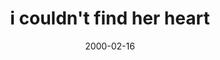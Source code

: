 ---
layout: base.njk
title : 'i couldn&#39;t find her heart' 
view_title : 'i couldn&#39;t find her heart' 
year : '2000' 
date : '2000-02-16' 
img_file : '/drawing/icouldnt.png' 
html_file : 'icouldntf' 
next_html : 'heyboydid.html' 
year_order : '177' 
permalink : "title/{{html_file}}.html"
---
